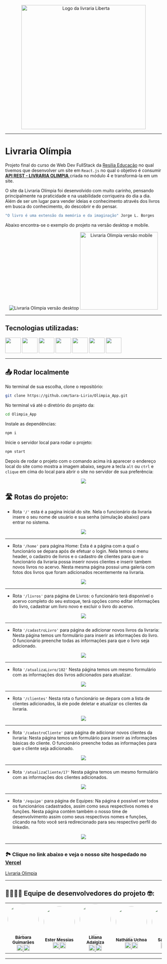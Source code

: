 <p align="center">
  <img src="./public\logoFooter.png" alt="Logo da livraria Liberta" width="400px">
</p>

---
# Livraria Olímpia

Projeto final do curso de Web Dev FullStack da [Resilia Educação](https://www.resilia.com.br/) no qual tivemos que desenvolver um site em ```React.js``` no qual o objetivo é consumir <a href="https://github.com/Matheus-Hen/Livraria-Olimpia-API/blob/master/readme.md"> **API REST - LIVRARIA OLIMPIA** </a> criada no módulo 4 e transformá-la em um site.

O site da Livraria Olímpia foi desenvolvido com muito carinho, pensando principalmente na praticidade e na usabilidade corriqueira do dia a dia. Além de ser um lugar para vender ideias e conhecimento através dos livros em busca do conhecimento, do descobrir e do pensar.
```bash
"O livro é uma extensão da memória e da imaginação" Jorge L. Borges
```
Abaixo encontra-se o exemplo do projeto na versão desktop e mobile.



<p align="center">
  <img src="./public\Livraria Olimpia Desktop.gif" alt="Livraria Olimpia versão desktop"/>
  <img src="./public\Livraria_Olimpia_versão_mobile_.gif" height="250" alt="Livraria Olimpia versão mobile"/>
</p>

---

## Tecnologias utilizadas:


<a href="https://developer.mozilla.org/pt-BR/docs/Web/JavaScript">
<img src="https://cdn-icons-png.flaticon.com/512/5968/5968292.png" width="50px"></a>
<a href="https://nodejs.org/pt-br/docs/">
<img src="https://as1.ftcdn.net/v2/jpg/03/52/67/82/1000_F_352678266_NFcwIwhhY76mkQItT4lCxyxcCTP3LgvY.jpg" width="50px"></a>
<a href="https://pt-br.reactjs.org/docs/getting-started.html">
<img src="https://as1.ftcdn.net/v2/jpg/03/04/97/12/1000_F_304971233_mQ4xlfnBGSszgzJPYzQnZtWI04ZNmuuP.jpg" width="50px"></a>
<a href="https://html.spec.whatwg.org/multipage/">
<img src="https://cdn-icons-png.flaticon.com/512/5968/5968267.png" width="50px"></a>
<a href="https://developer.mozilla.org/pt-BR/docs/Web/CSS">
<img src="https://cdn-icons-png.flaticon.com/512/919/919826.png" width="50px"></a>
<a href="https://mui.com/pt/">
<img src="https://mui.com/static/logo.png" width="50px"></a>

<a href="https://styled-components.com/docs/advanced">
<img src="https://cdn-media-1.freecodecamp.org/images/1*p1TndLk3UsGPBsM7qHPZIw.png" width="50px"></a>

---


## 📤 Rodar localmente

No terminal de sua escolha, clone o repositório:

```bash
git clone https://github.com/Sara-Lirio/Olimpia_App.git
```

No terminal vá até o diretório do projeto da:

```bash
cd Olimpia_App
```

Instale as dependências:

```bash
npm i
```

Inicie o servidor local para rodar o projeto:

```bash
npm start
```
Depois de rodar o projeto com o comando acima irá aparecer o endereço local do site como mostra a imagem abaixo, segure a tecla ```alt``` ou ```ctrl```  e ```clique``` em cima do local para abrir o site no servidor de sua preferência:

<p align="center">
  <img src="./public\local.png"/>
</p>

## 🛣️ Rotas do projeto:

* Rota ```'/'``` esta é a pagina inicial do site. Nela o funcionário da livraria insere o seu nome de usuário e sua senha (simulação abaixo) para entrar no sistema.

<p align="center">
  <img src="./public\Login - Rotas.gif"/>
</p>

---

* Rota ```'/home'``` para página Home: Esta é a página com a qual o funcionário se depara após de efetuar o login. Nela temos o menu header, o cadastro de livros e o cadastro de clientes para que o funcionário da livraria possa inserir novos clientes e inserir tambem novos livros no acervo. Nesta mesma página possui uma galeria com fotos dos livros que foram adicionados recentemente na livraria.

<p align="center">
  <img src="./public\Home - Rotas.gif"/>
</p>

---

* Rota ```'/livros'``` para página de Livros: o funcionário terá disponível o acervo completo do seu estoque, terá opções como editar informações do livro, cadastrar um livro novo e excluir o livro do acervo.

<p align="center">
  <img src="./public\Livros - Rotas.gif"/>
</p>

---

* Rota ```'/cadastroLivro'``` para página de adicionar novos livros da livraria: Nesta página temos um formulário para inserir as informações do livro. O funcionário preenche todas as informações para que o livro seja adicionado.

<p align="center">
  <img src="./public\cadastroLivro - Rotas.gif"/>
</p>

---

* Rota ```'/atualizaLivro/102'``` Nesta página temos um mesmo formulário com as informações dos livros adicionados para atualizar.

<p align="center">
  <img src="./public\atualizaLivro - Rotas.gif"/>
</p>

---

* Rota ```'/clientes'``` Nesta rota o funcionário se depara com a lista de clientes adicionados, lá ele pode deletar e atualizar os clientes da livraria.

<p align="center">
  <img src="./public\Clientes - Rotas.gif"/>
</p>

---

* Rota ```'/cadastroCliente'``` para página de adicionar novos clientes da livraria: Nesta página temos um formulário para inserir as informações básicas do cliente. O funcionário preenche todas as informações para que o cliente seja adicionado.

<p align="center">
  <img src="./public\cadastroCliente - Rotas.gif"/>
</p>

---

* Rota ```'/atualizaCliente/17'``` Nesta página temos um mesmo formulário com as informações dos clientes adicionados.

<p align="center">
  <img src="./public\atualizaCliente - Rotas.gif"/>
</p>

---

* Rota ```'/equipe'``` para página de Equipes: Na página é possível ver todos os funcionários cadastrados, assim como seus respectivos nomes e funções. Nesta página contém também o nosso time de desenvolvimento assim como seus respectivos nomes e funções, clicando na foto você será redirecionado para seu respectivo perfil do linkedin.

<p align="center">
  <img src="./public\Equipe - Rotas~1.gif"/>
</p>

---

### 🏞️ Clique no link abaixo e veja o nosso site hospedado no [Vercel](https://https://vercel.com/)
[Livraria Olimpia](http://olimpia-app.vercel.app/)

---

## 👨‍💻👩‍💻 Equipe de desenvolvedores do projeto 🤓:
<table>
  <tr>
    <td align="center">
        <img style=" border-radius: 50%;" src="https://avatars.githubusercontent.com/u/102765523?v=4" width="100px;"><br>
        <sub>
        <b>Bárbara Guimarães</br>
        <sub>
				<a href="https://www.linkedin.com/in/barbara-guimaraes-de-camargo/">
        <img src="https://cdn-icons-png.flaticon.com/512/3938/3938044.png" width="20px">
				<a href="https://github.com/BarbaraGuimaraes21">
				<img src="https://cdn-icons-png.flaticon.com/512/5968/5968866.png" width="20px">
        </sub>
      </a>
    </td>
    <td align="center">
        <img style="border-radius: 50%;" src="https://avatars.githubusercontent.com/u/87023023?v=4" width="100px;"><br>
        <sub>
        <b>Ester Messias</br>
        <sub>
				<a href="https://www.linkedin.com/in/ester-messias/">
        <img src="https://cdn-icons-png.flaticon.com/512/3938/3938044.png" width="20px">
				<a href="https://github.com/est8r">
				<img src="https://cdn-icons-png.flaticon.com/512/5968/5968866.png" width="20px">
        </sub>
      </a>
    </td>
    <td align="center">
        <img style="border-radius: 50%;" src="https://avatars.githubusercontent.com/u/101890670?v=4" width="100px;"><br>
        <sub>
        <b>Liliana Adalgiza</br>
        <sub>
				<a href="https://www.linkedin.com/in/liliana-adalgiza/">
        <img src="https://cdn-icons-png.flaticon.com/512/3938/3938044.png" width="20px">
				<a href="https://github.com/Liliana1609">
				<img src="https://cdn-icons-png.flaticon.com/512/5968/5968866.png" width="20px">
        </sub>
      </a>
    </td>
    <td align="center">
        <img style="border-radius: 50%;" src="https://avatars.githubusercontent.com/u/97313973?v=4" width="100px;"><br>
        <sub>
        <b>Nathália Uchoa</br>
        <sub>
				<a href="https://www.linkedin.com/in/nuchoa/">
        <img src="https://cdn-icons-png.flaticon.com/512/3938/3938044.png" width="20px">
				<a href="https://github.com/nathuchoa">
				<img src="https://cdn-icons-png.flaticon.com/512/5968/5968866.png" width="20px">
        </sub>
      </a>
    </td>
    <td align="center">
        <img style="border-radius: 50%;" src="https://avatars.githubusercontent.com/u/98292860?v=4" width="100px;"><br>
        <sub>
        <b>Sara Lirio</br>
        <sub>
				<a href="https://www.linkedin.com/in/saralirio/">
        <img src="https://cdn-icons-png.flaticon.com/512/3938/3938044.png" width="20px">
				<a href="https://github.com/Sara-Lirio">
				<img src="https://cdn-icons-png.flaticon.com/512/5968/5968866.png" width="20px">
        </sub>
      </a>
    </td>
</table>

---

